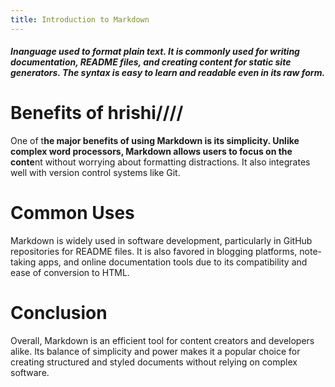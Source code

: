 ```yaml
---
title: Introduction to Markdown
---
```

##### Inanguage used to format plain text. It is commonly used for writing documentation, README files, and creating content for static site generators. The syntax is easy to learn and readable even in its raw form.

# Benefits of hrishi////

One of t**he major benefits of using Markdown is its simplicity. Unlike complex word processors, Markdown allows users to focus on the conte**nt without worrying about formatting distractions. It also integrates well with version control systems like Git.

# Common Uses

Markdown is widely used in software development, particularly in GitHub repositories for README files. It is also favored in blogging platforms, note-taking apps, and online documentation tools due to its compatibility and ease of conversion to HTML.

# Conclusion

Overall, Markdown is an efficient tool for content creators and developers alike. Its balance of simplicity and power makes it a popular choice for creating structured and styled documents without relying on complex software.